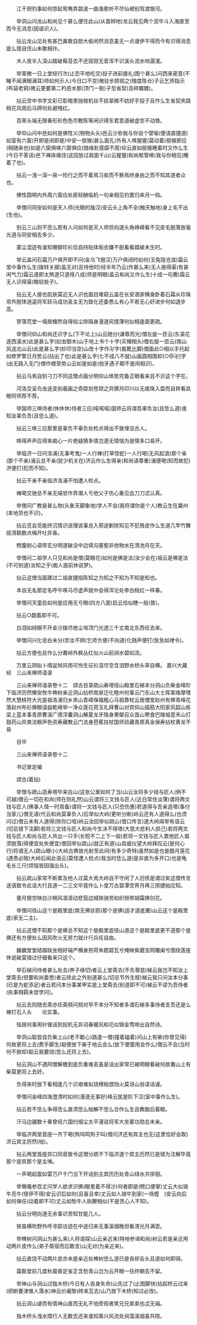 <!-- { "loadSidebar": true } -->
　　江干把钓事如何惊起鸳鸯弄碧波一曲渔歌听不尽仙槎别驾渡银河。

　　举洞山问龙山和尚见个甚么便住此山(从苗辨地)龙云我见两个泥牛斗入海直至而今无消息(因语识人)。

　　拈云龙山见处有甚巴鼻敢自胆大偷闲然消息虽无一点谩伊不得而今有识得消息底么擅自住山未敢相许。

　　木人夜半入深山踏破莓苔去不还寂寂无音浑不识溪头流水响潺湲。

　　举翠微一日上堂经行次(止恐平地吃交)投子进前接礼(图个甚么)问西来密意(不睹不闻满眼满耳)师如何示人(今日口不空)微驻步顾视之(暗度陈仓)子云乞师指示(布袋老鸦)微云更要第二杓恶水那(顶门一劄)子忽省契(击碎髑髅)。

　　拈云空中书字文彩已彰暗里抛梭机丝不挂翠微不妨好手投子且作么生省契夹路桃花风雨后马蹄何处避残红。

　　百草头端无限春形形色色尽敷陈等闲识得东君意道破虚空不动唇。

　　举仰山问中邑如何是佛性义(物物头头)邑云沙弥我与你说个譬喻(便请直捷道)如室有六窗(开即是闭即是)中安一猕猴(甚么面孔)外有人唤猩猩(莫动着)猕猴即应(相随来也)如是六窗俱唤六窗俱应(随缘赴感靡不周)仰云直如猕猴睡着时又作么生(今日不答话)邑下禅床擒住(这回放过觌面千山)云猩猩(和尚秪管唤)我与你相见(睡着了也)。

　　拈云一浅一深一易一险行之而不着焉习矣而不察焉终身由之而不知其道者众也。

　　佛性圆明内外周六窗应处匪轻酬临机一句亲相见钓罢归来月一钩。

　　举僧问同安如何是天人师(光眼的独汉)安云头上角不全(触天触地)身上毛不出(生也)。

　　别云三山则不恁么若有人问如何是天人师但向道头角峥嵘看不见皮毛脱落放毫光道与同安相去多少。

　　蒙尘混迹有谁知懒御珍衫恰自持贴体垢衣嫌不脱看看踏破未生时。

　　举云盖问石霜万户俱开即不问(金乌飞银汉)万户俱闭时如何(玉兔隐沧浪)霜云堂中事作么生(拨转关捩)盖无对(且待他时)经半年乃云(作甚么来)无人接得渠(有甚闲气力)霜云道即太煞道只道得八成(师是明眼)盖云和尚又作么生(十成一句聻)霜云无人识得渠(略较些子)。

　　拈云无人接也肌肤莫近无人识也面目难窥云盖在长安酒家横身卧着石霜从珍珠帘外脱体逍遥将军跃马成功圣主无为致化还委悉么有心不若无心好进步何如退步高。

　　寥落荒堂一塌居翛然自得俗尘除隔身漫道风情薄何似相逢面更疏。

　　举僧问仰山和尚还识字么(下不论上)山云随分(谦尊而光)僧左旋一匝云(东溪花逐西溪水)此是甚么字(如虫御木)山于地上书个十字(买帽相头)僧右旋一匝云(南山风送北山云)此是甚么字(妙印当空)山改十字作卍字(裁靴比脚)僧画此○相以手托起如修罗擎日月势云(拈出了也)此是甚么字(七不成八不就)山画圆相围却[○@卍]字(出无路入无门)僧作楼至势山云如是如是(伯牙遇子期不是闲相识)。

　　拈云乌焉自别刁刀不同这僧点画分明仰山体势完备正眼看来且不识这个字在。

　　河洛交呈鸟虫迭变剖羲画之奇踪划苍颉之异撰月印川以无痕珠入盘而自转看具眼阿师荐不荐。

　　举国师三唤侍者(休休休)侍者三应(喏喏喏)国师云将谓吾辜负汝(且恁么道)谁知汝辜负吾(且恁么道)。

　　拈云三唤三应那里是辜负不辜负处检点得出不致埋没古人。

　　唤得声声应得来痴心一片绝疑猜多情岂道无情恼为是情多口易开。

　　举临济一日问洛浦(无事考鬼)一人行棒(打草惊蛇)一人行喝(无风起浪)那个亲(那个不亲)浦云总不亲(犹少机关在)济云作么生得亲(和尚请尊重)浦便喝(知而故犯)济便打(犯而不知)。

　　拈云不亲不亲临济洛浦不怕遭人检点。

　　棒喝交驰总不亲无端甘作弄潮人亏他父子伤心重见血刀刀忒认真。

　　举僧问广教是甚么物(头象天脚象地)学人不会(我将谓你是个人)教云生在冀州(本地货也不识)。

　　拈云觅会觅能终沉情识说理说事总入邪途剿除知见不犯唇皮作么生道几竿竹舞摇清籁数点梅开吐异香。

　　劈腹剜心语带玄分明道破没中边填沟塞壑非他物水在清池月在天。

　　举僧问二祖学人只见和尚是僧(莫眼花)如何是佛是法(汝少会在)祖云是佛是法(不可别道)汝知之乎(痴人面前休说梦)。

　　拈云这僧当面蹉过二祖直捷指陈知之为知之不知为不知是知也。

　　本自无名那定名呼牛唤马尽虚声就中会得浑沦处李白桃红一样春。

　　举僧问天童启如何是应用无亏眼(四方八面)启云恰似瞎一般(普)。

　　拈云○觑着即不可。

　　白泪如倾眼不开金沙拨尽绝尘埃顶门光透三千丈南北东西任去来。

　　举僧问兴化皂白未分(奈汝不辨)乞师方便(不向道)化随声便打(急急如律令)。

　　拈云方便也且作么分聻岭外枫丛红似火山前涧水碧如流。

　　万里云阴拟卜晴盆倾风雨可怜生征衫湿尽空含泪野水桥头草自横。
嘉兴大藏经　三山来禅师语录


　　三山来禅师语录卷十二　颂古目录疏山寿塔径山殿里石梯本分洞山负柴金峰阶下临济历然懒安牧牛椑树亲近洞山拈桥南泉迁化睦州何事云门东山大士挥案维摩嘿然大慧桃符大光是祖洛浦归乡夹山青嶂保福粗心马祖靠杖云居僧堂赵州有佛青峰花落赵州布衫佛眼请益乾峰举一净众莲花荷玉礼拜曹山对宾仰山插筋大阳家风韶山栋梁上蓝本事青原曹溪广德浮囊洞山解夏龙牙隐身黄檗召众首山寒食巴陵祖意禾山打鼓药山异类法眼声色资寿藏教云门法身芭蕉拄杖国师验藏青原真金保寿拈杖黄龙不易

　　目毕

　　三山来禅师语录卷十二

　　书记普定编

　　颂古(着拈)

　　举僧与疏山造寿塔毕来白山(这张公案如何了当)山云汝将多少钱与匠人(例不可越)僧云一切在和尚(师在则礼然)山云谓将三文钱与匠人(近日常住淡薄)谓将两文钱与匠人(佛事人情一时周备)谓将一文钱与匠人(只恐伤惠)若道得与吾亲造塔(事付当家儿)僧无语(代云和尚莫辜负人)后举似大岭(更听分断)岭云还有人道得么(也须问过)僧云未有人道得(除你口哑)岭云汝回举似疏山(借口传言)道大岭闻举有语云(切忌错下注脚)若将三文钱与匠人和尚今生决不得塔(大慈大悲利人损己)若将两文钱与匠人和尚与匠人共出一只手(长短不二上下一般)若将一文钱与匠人累他匠人眉须脱落(得便宜处失便宜)僧回举似疏山(就正有道)山具威仪望大岭拜叹云(是何心行)将谓无人(疏山眼小)大岭古佛放光射至此间(有多少奇特)虽然如是也是腊月莲花(遇贵必贱)大岭后闻此语云(莫怪遭人检点)我当时恁么道(是非直为多开口)也是龟毛长三尺(烦恼皆因强出头)。

　　拈云疏山家常不断累及他人过莫大焉大岭自不守闲了人旧债是谓过矣这僧传言送语致令此话大行且道一二三文毕竟作么卜度万古碧潭空界月再三捞捷始应知。

　　塞月银空映白沙朔风凛凛动悲笳边城铁骑劳如织频带胡霜拂剑花。

　　举僧问径山这个是殿里底(南无佛驮耶)那个是佛(适才道底聻)山云这个是殿里底(家无二主)。

　　拈云这僧不知那个是佛总不知这个是殿里底径山道这个是殿里底更不道那个是佛还有方便处么因风吹火无劳力就计行兵任自由。

　　巍巍堂堂结跏趺坐相好端严横身担荷朱题碧瓦兮掩映紫磨宝网雕阑兮围绕莲座休说破莫错过仔细看来只这个。

　　举石梯问侍者甚么处去(养子缘切)者云上堂斋去(不负尊慈)梯云我岂不知汝上堂斋去(但要和尚委悉)者云除此之外别道甚么(切忌节外生枝)梯云我只问汝本分事(已是为蛇添足)者云若问本分事某甲实是上堂斋去(别道即不可)梯云不谬为吾侍者(执事相羁未尝学问)。

　　拈云去则随去斋亦任斋频问频对早不本分不知者多谓石梯多事侍者支吾还是么棒打石人头　　论实事。

　　恒居何事用针锥话到投机无异词春暖风和花似锦金莺啼出自然诗。

　　举洞山聪尝自负柴上山(老不歇心)路逢一僧(撞着磕着)问山上有柴(你曾见得)何故更将上去(费手脚生)聪便放下柴于地云会么(放下便罢用会作么)僧云不会(当时何不掀却)聪云我要烧(恁么还将上去)。

　　拈云洞山不遇阿僧解檐到底负重难丢虽是话出家常已被明眼看破何故聻山上有柴莫更将上去好。

　　负得来时放下看相逢几个识艰难拟烧榾柮煨铛火莫讶山翁语话谩。

　　举僧问金峰四海澄清时如何(漫道无事好)峰云犹是阶下汉(室中事作么生)。

　　拈云若不恁么争得恁么直须恁么始解不恁么合作么生且教脑后着眼。

　　汗马边疆数十春曾经六国扫烟尘太平漫说将军大坐着功勋总未亲。

　　举临济两堂首座一齐下喝(鹁鸠鸣狗子叫)僧问济还有宾主也无(这里恰好会取)济云宾主历然(咄)。

　　拈云两堂首座异口同音致令这僧分疏不下临济道个宾主历然已是错为注解毕竟那个是宾那个是主咦。

　　一声喝起震如雷万户千门当下开话到主宾历历处青山绿水共徘徊。

　　举懒庵参百丈问学人欲求识佛(眼里着不得沙)何者即是(劈口便掌)丈云大似骑牛觅牛(怪伊不得)安云识后如何(且喜且幸)丈云如人骑牛到家(一场懡　)安云向后如何保任(动着即不可)丈云如牧牛人执鞭相似(不是苦心人不知)。

　　拈云分明向道无余事识苦知甘能几人。

　　铁笛横吹野外呼寻踪访迹在中途归来无事溪烟晚但看清光月满壶。

　　举椑树问洞山为甚么来(人将语探)山云亲近来(特地参谒和尚)树云若是亲近用动两片皮作么(弟子斋宿而后敢言)山无对(为亲近来)。

　　拈云直饶不动两片皮亦未是亲近处椑树恁么道已是丧却舌头且道如何即得。

　　霜鬓堂前几度秋晨昏定省正含愁青山岂为云开眼一任终朝去不留。

　　举神山与洞山过独木桥(今日有人丧身失命)山先过了(止图脚快)拈起桥云过来(把断要津推人落水)神云价阇黎(砖来瓦去)山乃放下木桥(知过必改)。

　　拈云洞山谑而有情神山直而无礼不怕旁观者笑兄兄弟弟也忒无端。

　　独木桥头浅水隈行人无数去还来谁知乘兴风流处涧藻溪烟喜共陪。

